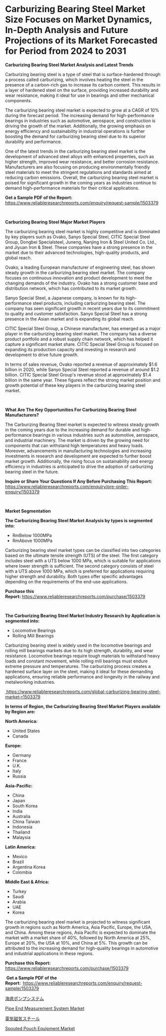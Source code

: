 <p><h1>Carburizing Bearing Steel Market Size Focuses on Market Dynamics, In-Depth Analysis and Future Projections of its Market Forecasted for Period from 2024 to 2031</h1></p><p><strong>Carburizing Bearing Steel Market Analysis and Latest Trends</strong></p>
<p><p>Carburizing bearing steel is a type of steel that is surface-hardened through a process called carburizing, which involves heating the steel in the presence of a carbon-rich gas to increase its carbon content. This results in a layer of hardened steel on the surface, providing increased durability and wear resistance, making it ideal for use in bearings and other mechanical components.</p><p>The carburizing bearing steel market is expected to grow at a CAGR of 10% during the forecast period. The increasing demand for high-performance bearings in industries such as automotive, aerospace, and construction is driving the growth of the market. Additionally, the growing emphasis on energy efficiency and sustainability in industrial operations is further boosting the demand for carburizing bearing steel due to its superior durability and performance.</p><p>One of the latest trends in the carburizing bearing steel market is the development of advanced steel alloys with enhanced properties, such as higher strength, improved wear resistance, and better corrosion resistance. Manufacturers are also focusing on producing environmentally friendly steel materials to meet the stringent regulations and standards aimed at reducing carbon emissions. Overall, the carburizing bearing steel market is poised for significant growth in the coming years as industries continue to demand high-performance materials for their critical applications.</p></p>
<p><strong>Get a Sample PDF of the Report:&nbsp;</strong> <a href="https://www.reliableresearchreports.com/enquiry/request-sample/1503379">https://www.reliableresearchreports.com/enquiry/request-sample/1503379</a></p>
<p>&nbsp;</p>
<p><strong>Carburizing Bearing Steel Major Market Players</strong></p>
<p><p>The carburizing bearing steel market is highly competitive and is dominated by key players such as Ovako, Sanyo Special Steel, CITIC Special Steel Group, Dongbei Specialsteel, Juneng, Nanjing Iron & Steel United Co. Ltd., and Jiyuan Iron & Steel. These companies have a strong presence in the market due to their advanced technologies, high-quality products, and global reach.</p><p>Ovako, a leading European manufacturer of engineering steel, has shown steady growth in the carburizing bearing steel market. The company focuses on continuous innovation and product development to meet the changing demands of the industry. Ovako has a strong customer base and distribution network, which has contributed to its market growth.</p><p>Sanyo Special Steel, a Japanese company, is known for its high-performance steel products, including carburizing bearing steel. The company has seen significant growth in recent years due to its commitment to quality and customer satisfaction. Sanyo Special Steel has a strong presence in the Asian market and is expanding its global reach.</p><p>CITIC Special Steel Group, a Chinese manufacturer, has emerged as a major player in the carburizing bearing steel market. The company has a diverse product portfolio and a robust supply chain network, which has helped it capture a significant market share. CITIC Special Steel Group is focused on expanding its production capacity and investing in research and development to drive future growth.</p><p>In terms of sales revenue, Ovako reported a revenue of approximately $1.6 billion in 2020, while Sanyo Special Steel reported a revenue of around $1.2 billion. CITIC Special Steel Group's revenue stood at approximately $1.4 billion in the same year. These figures reflect the strong market position and growth potential of these key players in the carburizing bearing steel market.</p></p>
<p>&nbsp;</p>
<p><strong>What Are The Key Opportunities For Carburizing Bearing Steel Manufacturers?</strong></p>
<p><p>The Carburizing Bearing Steel market is expected to witness steady growth in the coming years due to the increasing demand for durable and high-performance bearings in various industries such as automotive, aerospace, and industrial machinery. The market is driven by the growing need for components that can withstand high temperatures and heavy loads. Moreover, advancements in manufacturing technologies and increasing investments in research and development are expected to further boost market growth. Additionally, the rising focus on sustainability and energy efficiency in industries is anticipated to drive the adoption of carburizing bearing steel in the future.</p></p>
<p><strong>Inquire or Share Your Questions If Any Before Purchasing This Report:</strong> <a href="https://www.reliableresearchreports.com/enquiry/pre-order-enquiry/1503379">https://www.reliableresearchreports.com/enquiry/pre-order-enquiry/1503379</a></p>
<p>&nbsp;</p>
<p><strong>Market Segmentation</strong></p>
<p><strong>The Carburizing Bearing Steel Market Analysis by types is segmented into:</strong></p>
<p><ul><li>RmBelow 1000MPa</li><li>RmAbove 1000MPa</li></ul></p>
<p><p>Carburizing bearing steel market types can be classified into two categories based on the ultimate tensile strength (UTS) of the steel. The first category includes steel with a UTS below 1000 MPa, which is suitable for applications where lower strength is sufficient. The second category consists of steel with a UTS above 1000 MPa, which is preferred for applications requiring higher strength and durability. Both types offer specific advantages depending on the requirements of the end-use applications.</p></p>
<p><strong>Purchase this Report:&nbsp;</strong><a href="https://www.reliableresearchreports.com/purchase/1503379">https://www.reliableresearchreports.com/purchase/1503379</a></p>
<p>&nbsp;</p>
<p><strong>The Carburizing Bearing Steel Market Industry Research by Application is segmented into:</strong></p>
<p><ul><li>Locomotive Bearings</li><li>Rolling Mill Bearings</li></ul></p>
<p><p>Carburizing bearing steel is widely used in the locomotive bearings and rolling mill bearings markets due to its high strength, durability, and wear resistance. Locomotive bearings require tough materials to withstand heavy loads and constant movement, while rolling mill bearings must endure extreme pressure and temperatures. The carburizing process creates a hardened surface layer on the steel, making it ideal for these demanding applications, ensuring reliable performance and longevity in the railway and metalworking industries.</p></p>
<p><a href="https://www.reliableresearchreports.com/global-carburizing-bearing-steel-market-r1503379">&nbsp;https://www.reliableresearchreports.com/global-carburizing-bearing-steel-market-r1503379</a></p>
<p><strong>In terms of Region, the Carburizing Bearing Steel Market Players available by Region are:</strong></p>
<p>
    <p> <strong> North America: </strong>
        <ul>
            <li>United States</li>
            <li>Canada</li>
        </ul>
        </p> 
    <p> <strong> Europe: </strong>
        <ul>
            <li>Germany</li>
            <li>France</li>
            <li>U.K.</li>
            <li>Italy</li>
            <li>Russia</li>
        </ul>
        </p> 
    <p> <strong> Asia-Pacific: </strong>
        <ul>
            <li>China</li>
            <li>Japan</li>
            <li>South Korea</li>
            <li>India</li>
            <li>Australia</li>
            <li>China Taiwan</li>
            <li>Indonesia</li>
            <li>Thailand</li>
            <li>Malaysia</li>
        </ul>
        </p> 
    <p> <strong> Latin America: </strong>
        <ul>
            <li>Mexico</li>
            <li>Brazil</li>
            <li>Argentina Korea</li>
            <li>Colombia</li>
        </ul>
        </p> 
    <p> <strong> Middle East & Africa: </strong>
        <ul>
            <li>Turkey</li>
            <li>Saudi</li>
            <li>Arabia</li>
            <li>UAE</li>
            <li>Korea</li>
        </ul>
    </p>
    </p>
<p><p>The carburizing bearing steel market is projected to witness significant growth in regions such as North America, Asia Pacific, Europe, the USA, and China. Among these regions, Asia Pacific is expected to dominate the market with a market share of 40%, followed by North America at 25%, Europe at 20%, the USA at 10%, and China at 5%. This growth can be attributed to the increasing demand for high-quality bearings in automotive and industrial applications in these regions.</p></p>
<p><strong>Purchase this Report: </strong><a href="https://www.reliableresearchreports.com/purchase/1503379">https://www.reliableresearchreports.com/purchase/1503379</a></p>
<p>&nbsp;<strong>Get a Sample PDF of the Report:&nbsp;&nbsp;</strong><a href="https://www.reliableresearchreports.com/enquiry/request-sample/1503379">https://www.reliableresearchreports.com/enquiry/request-sample/1503379</a></p>
<p><strong></strong></p>
<p><p><a href="https://github.com/decker5351/Market-Research-Report-List-1/blob/main/180549594849.md">海底ポンプシステム</a></p><p><a href="https://github.com/gladysalidde/Market-Research-Report-List-1/blob/main/pipe-end-measurement-system-market.md">Pipe End Measurement System Market</a></p><p><a href="https://github.com/tubbs463/Market-Research-Report-List-1/blob/main/387315994850.md">電気磁気スチール</a></p><p><a href="https://github.com/dimitrishawkinswaynenp91rgz/Market-Research-Report-List-2/blob/main/spouted-pouch-equipment-market.md">Spouted Pouch Equipment Market</a></p></p>